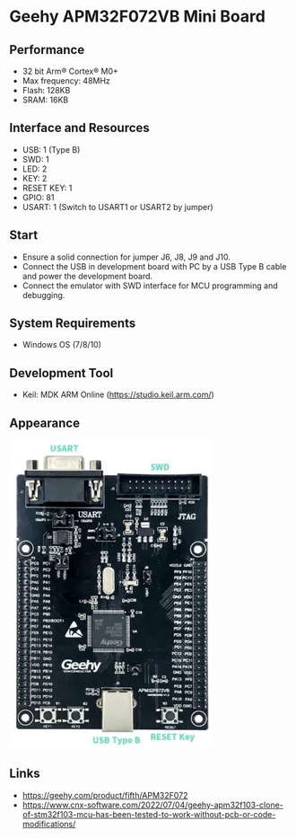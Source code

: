 # Geehy APM32F072VB Mini Board

## Performance

* 32 bit Arm® Cortex® M0+
* Max frequency: 48MHz
* Flash: 128KB
* SRAM: 16KB

## Interface and Resources

* USB: 1 (Type B)
* SWD: 1
* LED: 2
* KEY: 2
* RESET KEY: 1
* GPIO: 81
* USART: 1 (Switch to USART1 or USART2 by jumper)

## Start

* Ensure a solid connection for jumper J6, J8, J9 and J10.
* Connect the USB in development board with PC by a USB Type B cable and power the development board.
* Connect the emulator with SWD interface for MCU programming and debugging.

## System Requirements

* Windows OS (7/8/10)

## Development Tool

* Keil: MDK ARM Online (https://studio.keil.arm.com/)

## Appearance

![Geehy-APM32F072VB-Mini-Board-1](Geehy-APM32F072VB-Mini-Board-1-361x550.webp)


## Links
* https://geehy.com/product/fifth/APM32F072
* https://www.cnx-software.com/2022/07/04/geehy-apm32f103-clone-of-stm32f103-mcu-has-been-tested-to-work-without-pcb-or-code-modifications/